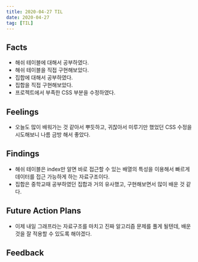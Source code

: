 ```yaml
---
title: 2020-04-27 TIL
date: 2020-04-27
tag: [TIL]
---
```


## Facts

- 해쉬 테이블에 대해서 공부하였다.
- 해쉬 테이블을 직접 구현해보았다.
- 집합에 대해서 공부하였다.
- 집합을 직접 구현해보았다.
- 프로젝트에서 부족한 CSS 부분을 수정하였다.

## Feelings

- 오늘도 많이 배워가는 것 같아서 뿌듯하고, 귀찮아서 미루기만 했었던 CSS 수정을 시도해보니 나름 금방 해서 좋았다.

## Findings

- 해쉬 테이블은 index만 알면 바로 접근할 수 있는 배열의 특성을 이용해서 빠르게 데이터를 접근 가능하게 하는 자료구조이다.
- 집합은 중학교때 공부하였던 집합과 거의 유사했고, 구현해보면서 많이 배운 것 같다.

## Future Action Plans

- 이제 내일 그래프라는 자료구조를 마치고 진짜 알고리즘 문제를 풀게 될텐데, 배운 것을 잘 적용할 수 있도록 해야겠다.

## Feedback
